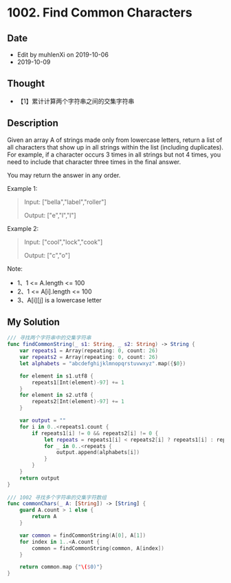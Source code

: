 # 1002. Find Common Characters

## Date

- Edit by muhlenXi on 2019-10-06
- 2019-10-09

## Thought

- 【1】累计计算两个字符串之间的交集字符串

## Description

Given an array A of strings made only from lowercase letters, return a list of all characters that show up in all strings within the list (including duplicates).  For example, if a character occurs 3 times in all strings but not 4 times, you need to include that character three times in the final answer.

You may return the answer in any order.

Example 1:

> Input: ["bella","label","roller"]
> 
> Output: ["e","l","l"]

Example 2:

>Input: ["cool","lock","cook"]
>
>Output: ["c","o"]
 

Note:

- 1、1 <= A.length <= 100
- 2、1 <= A[i].length <= 100
- 3、A[i][j] is a lowercase letter

## My Solution

```swift
/// 寻找两个字符串中的交集字符串
func findCommonString(_ s1: String, _ s2: String) -> String {
    var repeats1 = Array(repeating: 0, count: 26)
    var repeats2 = Array(repeating: 0, count: 26)
    let alphabets = "abcdefghijklmnopqrstuvwxyz".map({$0})

    for element in s1.utf8 {
        repeats1[Int(element)-97] += 1
    }
    for element in s2.utf8 {
        repeats2[Int(element)-97] += 1
    }

    var output = ""
    for i in 0..<repeats1.count {
        if repeats1[i] != 0 && repeats2[i] != 0 {
            let repeats = repeats1[i] < repeats2[i] ? repeats1[i] : repeats2[i]
            for _ in 0..<repeats {
                output.append(alphabets[i])
            }
        }
    }
    return output
}
    
/// 1002 寻找多个字符串的交集字符数组
func commonChars(_ A: [String]) -> [String] {
    guard A.count > 1 else {
        return A
    }

    var common = findCommonString(A[0], A[1])
    for index in 1..<A.count {
        common = findCommonString(common, A[index])
    }

    return common.map {"\($0)"}
}
```


